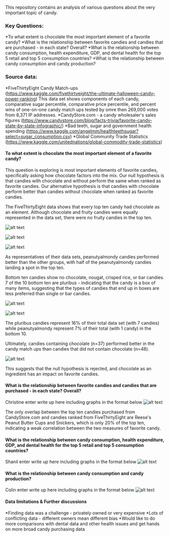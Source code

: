 This repository contains an analysis of various questions about the very important topic of candy.

### Key Questions:
*To what extent is chocolate the most important element of a favorite candy?
*What is the relationship between favorite candies and candies that are purchased - in each state? Overall?
*What is the relationship between candy consumption, health expenditure, GDP, and dental health for the top 5 retail and top 5 consumption countries?
*What is the relationship between candy consumption and candy production?

### Source data:
*FiveThirtyEight Candy Match-ups (https://www.kaggle.com/fivethirtyeight/the-ultimate-halloween-candy-power-ranking)
This data set shows components of each candy, comparative sugar percentile, comparative price percentile, and percent wins of one-on-one candy match ups tested by omre then 269,000 votes from 8,371 IP addresses.
*CandyStore.com - a candy wholesaler's sales figures (https://www.candystore.com/blog/facts-trivia/favorite-candy-state-by-state-infographic/)
*Bad teeth, sugar and government health spending (https://www.kaggle.com/angelmm/healthteethsugar?select=sugar_consumption.csv)
*Global Community Trade Statistics (https://www.kaggle.com/unitednations/global-commodity-trade-statistics)


#### To what extent is chocolate the most important element of a favorite candy?
This question is exploring is most important elements of favorite candies, specifically asking how chocolate factors into the mix. Our null hypothesis is that candies with chocolate and without perform the same when ranked as favorite candies. Our alternative hypothesis is that candies with chocolate perform better than candies without chocolate when ranked as favorite candies.

The FiveThirtyEight data shows that every top ten candy had chocolate as an element. Although chocolate and fruity candies were equally represented in the data set, there were no fruity candies in the top ten.

![alt text](https://github.com/slobanwala1/candyology/blob/candyTest/images/overall_types.PNG?raw=true "Total Counts of Candy Type in Dataset")

![alt text](https://github.com/slobanwala1/candyology/blob/candyTest/images/Types%20of%20Candies%20in%20Top%20Ten.png?raw=true "Top Ten Candy Elements Bar Chart")

![alt text](https://github.com/slobanwala1/candyology/blob/candyTest/images/Types%20of%20Candies%20in%20Bottom%20Ten%20as%20Percent%20of%20Group%20Total.png?raw=true "Top Ten Candies as Percentage of Total Grouping Bar Chart")

As representatives of their data sets, peanutyalmondy candies performed better than the other groups, with half of the peanutyalmondy candies landing a spot in the top ten.

Bottom ten candies show no chocolate, nougat, crisped rice, or bar candies. 7 of the 10 bottom ten are pluribus - indicating that the candy is a box of many items, suggesting that the types of candies that end up in boxes are less preferred than single or bar candies.

![alt text](https://github.com/slobanwala1/candyology/blob/candyTest/images/Types%20of%20Candies%20in%20Bottom%20Ten.png?raw=true "Bottom Ten Candy Elements Bar Chart")

![alt text](https://github.com/slobanwala1/candyology/blob/candyTest/images/Types%20of%20Candies%20in%20Bottom%20Ten%20as%20Percent%20of%20Group%20Total.png?raw=true "Bottom Ten Candies as Percentage of Total Grouping Bar Chart")

The pluribus candies represent 16% of their total data set (with 7 candies) while peanutyalmondy represent 7% of their total (with 1 candy) in the bottom 10.

Ultimately, candies containing chocolate (n=37) performed better in the candy match ups than candies that did not contain chocolate (n=48).

![alt text](https://github.com/slobanwala1/candyology/blob/candyTest/images/Average%20Wins%20for%20Chocolate%20and%20Non-Chocolate%20Candies.png?raw=true "Bar graph showing Average Wins for Chocolate and Non-Chocolate Candies, Chocolate bar at 60% and Non-Chocolate Bar at 42%")

This suggests that the null hypothesis is rejected, and chocolate as an ingredient has an impact on favorite candies.

#### What is the relationship between favorite candies and candies that are purchased - in each state? Overall?

Christine enter write up here including graphs in the format below
![alt text](githublink "alt_text")

The only overlap between the top ten candies purchased from CandyStore.com and candies ranked from FiveThirtyEight are Reese's Peanut Butter Cups and Snickers, which is only 20% of the top ten, indicating a weak correlation between the two measures of favorite candy.

#### What is the relationship between candy consumption, health expenditure, GDP, and dental health for the top 5 retail and top 5 consumption countries?

Shanil enter write up here including graphs in the format below
![alt text](githublink "alt_text")

#### What is the relationship between candy consumption and candy production?

Colin enter write up here including graphs in the format below
![alt text](githublink "alt_text")

#### Data limitations & Further discussions
*Finding data was a challenge - privately owned or very expensive
*Lots of conflicting data - different owners mean different bias
*Would like to do more comparisons with dental data and other health issues and get hands on more broad candy purchasing data
